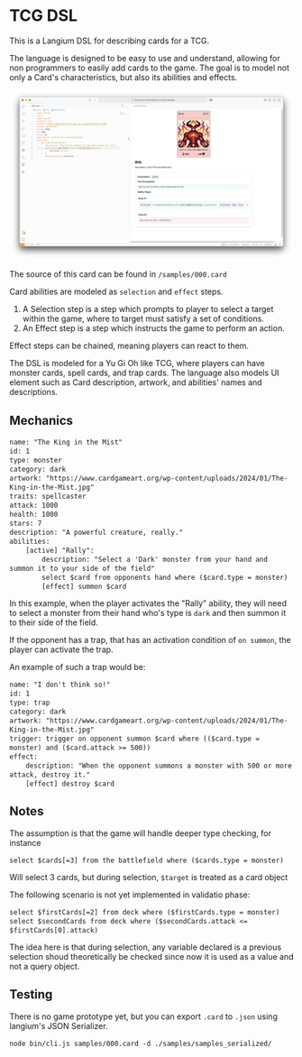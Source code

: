 # TCG DSL

This is a Langium DSL for describing cards for a TCG.

The language is designed to be easy to use and understand, allowing for non programmers to easily add cards to the game.
The goal is to model not only a Card's characteristics, but also its abilities and effects.

<img src="./assets/vscode-demo.png">

The source of this card can be found in `/samples/000.card`


Card abilities are modeled as `selection` and `effect` steps.

1. A Selection step is a step which prompts to player to select a target within the game, where to target must satisfy a set of conditions.
2. An Effect step is a step which instructs the game to perform an action.

Effect steps can be chained, meaning players can react to them.

The DSL is modeled for a Yu Gi Oh like TCG, where players can have monster cards, spell cards, and trap cards.
The language also models UI element such as Card description, artwork, and abilities' names and descriptions.

## Mechanics
```
name: "The King in the Mist" 
id: 1
type: monster
category: dark
artwork: "https://www.cardgameart.org/wp-content/uploads/2024/01/The-King-in-the-Mist.jpg"
traits: spellcaster
attack: 1000
health: 1000
stars: 7
description: "A powerful creature, really."
abilities:
    [active] "Rally":
        description: "Select a 'Dark' monster from your hand and summon it to your side of the field"
        select $card from opponents hand where ($card.type = monster)
        [effect] summon $card
```

In this example, when the player activates the "Rally" ability, they will need to select a monster from their hand who's type is `dark` and then summon it to their side of the field.

If the opponent has a trap, that has an activation condition of `on summon`, the player can activate the trap.

An example of such a trap would be:

```
name: "I don't think so!" 
id: 1
type: trap
category: dark
artwork: "https://www.cardgameart.org/wp-content/uploads/2024/01/The-King-in-the-Mist.jpg"
trigger: trigger on opponent summon $card where (($card.type = monster) and ($card.attack >= 500))
effect: 
    description: "When the opponent summons a monster with 500 or more attack, destroy it."
    [effect] destroy $card
```

## Notes

The assumption is that the game will handle deeper type checking, for instance

```
select $cards[=3] from the battlefield where ($cards.type = monster)
```

Will select 3 cards, but during selection, `$target` is treated as a card object

The following scenario is not yet implemented in validatio phase:

```
select $firstCards[=2] from deck where ($firstCards.type = monster)
select $secondCards from deck where ($secondCards.attack <= $firstCards[0].attack)
```

The idea here is that during selection, any variable declared is a previous selection shoud theoretically be checked 
since now it is used as a value and not a query object.

## Testing
There is no game prototype yet, but you can export `.card` to `.json` using langium's JSON Serializer.
```
node bin/cli.js samples/000.card -d ./samples/samples_serialized/
```
